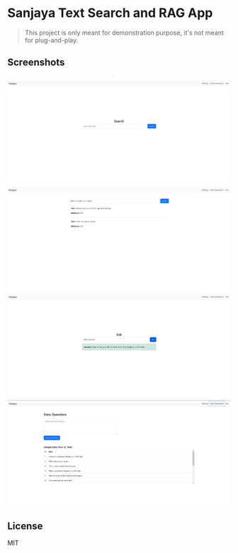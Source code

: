 # Sanjaya Text Search and RAG App

> This project is only meant for demonstration purpose, it's not meant for plug-and-play.

## Screenshots

![](./static/search.png)
![](./static/search_results.png)
![](./static/ask_results.png)
![](./static/data_operations.png)

## License

MIT
